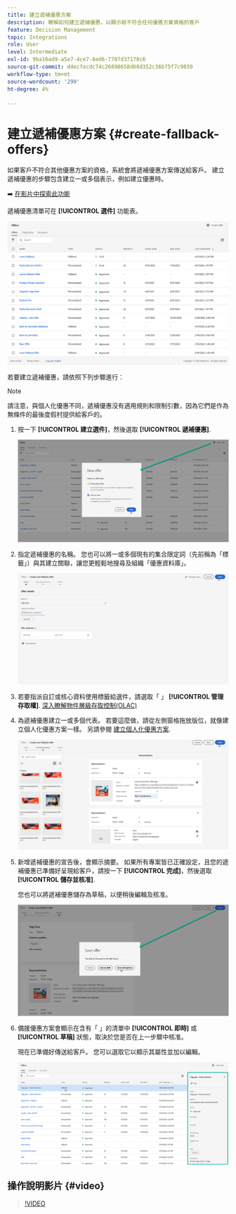 ```yaml
---
title: 建立遞補優惠方案
description: 瞭解如何建立遞補優惠，以顯示給不符合任何優惠方案資格的客戶
feature: Decision Management
topic: Integrations
role: User
level: Intermediate
exl-id: 9ba16ad9-a5e7-4ce7-8ed6-7707d37178c6
source-git-commit: d4ecfecdc74c26890658d68d352c36b75f7c9039
workflow-type: tm+mt
source-wordcount: '299'
ht-degree: 4%

---
```


# 建立遞補優惠方案 {#create-fallback-offers}

如果客戶不符合其他優惠方案的資格，系統會將遞補優惠方案傳送給客戶。 建立遞補優惠的步驟包含建立一或多個表示，例如建立優惠時。

➡️ [在影片中探索此功能](#video)

遞補優惠清單可在 **[!UICONTROL 選件]** 功能表。

![](../assets/offers_list.png)

若要建立遞補優惠，請依照下列步驟進行：

>[!NOTE]
>
>請注意，與個人化優惠不同，遞補優惠沒有適用規則和限制引數，因為它們是作為無條件的最後度假村提供給客戶的。

1. 按一下 **[!UICONTROL 建立選件]**，然後選取 **[!UICONTROL 遞補優惠]**.

   ![](../assets/create_fallback.png)

1. 指定遞補優惠的名稱。 您也可以將一或多個現有的集合限定詞（先前稱為「標籤」）與其建立關聯，讓您更輕鬆地搜尋及組織「優惠資料庫」。

   ![](../assets/fallback_details.png)

1. 若要指派自訂或核心資料使用標籤給選件，請選取「 」 **[!UICONTROL 管理存取權]**. [深入瞭解物件層級存取控制(OLAC)](../../administration/object-based-access.md)

1. 為遞補優惠建立一或多個代表。 若要這麼做，請從左側窗格拖放版位，就像建立個人化優惠方案一樣。 另請參閱 [建立個人化優惠方案](../offer-library/creating-personalized-offers.md).

   ![](../assets/fallback_content.png)

1. 新增遞補優惠的宣告後，會顯示摘要。 如果所有專案皆已正確設定，且您的遞補優惠已準備好呈現給客戶，請按一下 **[!UICONTROL 完成]**，然後選取 **[!UICONTROL 儲存並核准]**.

   您也可以將遞補優惠儲存為草稿，以便稍後編輯及核准。

   ![](../assets/fallback_review.png)

1. 備援優惠方案會顯示在含有「 」的清單中 **[!UICONTROL 即時]** 或 **[!UICONTROL 草稿]** 狀態，取決於您是否在上一步驟中核准。

   現在已準備好傳送給客戶。 您可以選取它以顯示其屬性並加以編輯。 <!-- no suppression? -->

   ![](../assets/fallback_created.png)

## 操作說明影片 {#video}

>[!VIDEO](https://video.tv.adobe.com/v/329383?quality=12)

